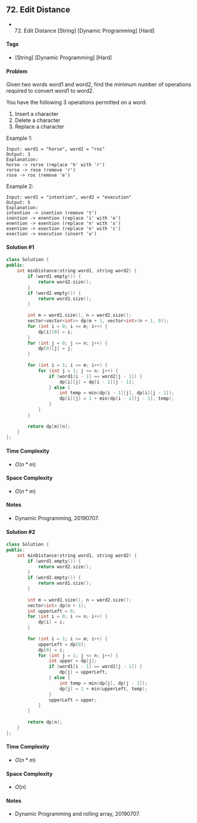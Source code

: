 ## 72. Edit Distance
- 72. Edit Distance [String] [Dynamic Programming] [Hard]

#### Tags
- [String] [Dynamic Programming] [Hard]

#### Problem
Given two words word1 and word2, find the minimum number of operations required to convert word1 to word2.

You have the following 3 operations permitted on a word:

1. Insert a character
2. Delete a character
3. Replace a character

Example 1:

    Input: word1 = "horse", word2 = "ros"
    Output: 3
    Explanation: 
    horse -> rorse (replace 'h' with 'r')
    rorse -> rose (remove 'r')
    rose -> ros (remove 'e')

Example 2:

    Input: word1 = "intention", word2 = "execution"
    Output: 5
    Explanation: 
    intention -> inention (remove 't')
    inention -> enention (replace 'i' with 'e')
    enention -> exention (replace 'n' with 'x')
    exention -> exection (replace 'n' with 'c')
    exection -> execution (insert 'u')

#### Solution #1
``` C++
class Solution {
public:
    int minDistance(string word1, string word2) {
        if (word1.empty()) {
            return word2.size();
        }
        if (word2.empty()) {
            return word1.size();
        }
        
        int m = word1.size(), n = word2.size();
        vector<vector<int>> dp(m + 1, vector<int>(n + 1, 0));
        for (int i = 0; i <= m; i++) {
            dp[i][0] = i;
        }
        for (int j = 0; j <= n; j++) {
            dp[0][j] = j;
        }
        
        for (int i = 1; i <= m; i++) {
            for (int j = 1; j <= n; j++) {
                if (word1[i - 1] == word2[j - 1]) {
                    dp[i][j] = dp[i - 1][j - 1];
                } else {
                    int temp = min(dp[i - 1][j], dp[i][j - 1]);
                    dp[i][j] = 1 + min(dp[i - 1][j - 1], temp);
                }
            }
        }
        
        return dp[m][n];
    }
};
```

#### Time Complexity
- $O(n*m)$

#### Space Complexity
- $O(n*m)$

#### Notes
- Dynamic Programming, 20190707.

#### Solution #2
``` C++
class Solution {
public:
    int minDistance(string word1, string word2) {
        if (word1.empty()) {
            return word2.size();
        }
        if (word2.empty()) {
            return word1.size();
        }
        
        int m = word1.size(), n = word2.size();
        vector<int> dp(n + 1);
        int upperLeft = 0;
        for (int i = 0; i <= n; i++) {
            dp[i] = i;
        }
        
        for (int i = 1; i <= m; i++) {
            upperLeft = dp[0];
            dp[0] = i;
            for (int j = 1; j <= n; j++) {
                int upper = dp[j];
                if (word1[i - 1] == word2[j - 1]) {
                    dp[j] = upperLeft;
                } else {
                    int temp = min(dp[j], dp[j - 1]);
                    dp[j] = 1 + min(upperLeft, temp);
                }
                upperLeft = upper;
            }
        }
        
        return dp[n];
    }
};
```

#### Time Complexity
- $O(n*m)$

#### Space Complexity
- $O(n)$

#### Notes
- Dynamic Programming and rolling array, 20190707.
